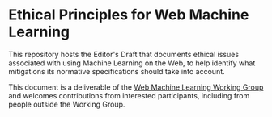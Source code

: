 # Ethical Principles for Web Machine Learning

This repository hosts the Editor's Draft that documents ethical issues associated with using Machine Learning on the Web, to help identify what mitigations its normative specifications should take into account.

This document is a deliverable of the [Web Machine Learning Working Group](https://www.w3.org/groups/wg/webmachinelearning) and welcomes contributions from interested participants, including from people outside the Working Group.
